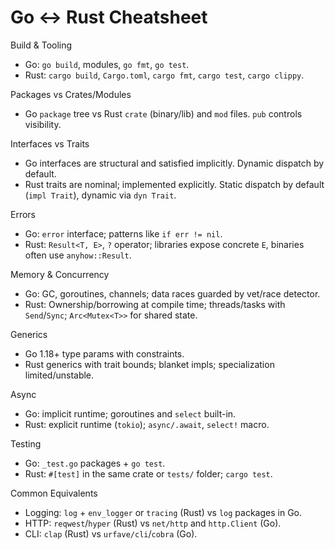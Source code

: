 # Go ↔ Rust Cheatsheet

Build & Tooling
- Go: `go build`, modules, `go fmt`, `go test`.
- Rust: `cargo build`, `Cargo.toml`, `cargo fmt`, `cargo test`, `cargo clippy`.

Packages vs Crates/Modules
- Go `package` tree vs Rust `crate` (binary/lib) and `mod` files. `pub` controls visibility.

Interfaces vs Traits
- Go interfaces are structural and satisfied implicitly. Dynamic dispatch by default.
- Rust traits are nominal; implemented explicitly. Static dispatch by default (`impl Trait`), dynamic via `dyn Trait`.

Errors
- Go: `error` interface; patterns like `if err != nil`.
- Rust: `Result<T, E>`, `?` operator; libraries expose concrete `E`, binaries often use `anyhow::Result`.

Memory & Concurrency
- Go: GC, goroutines, channels; data races guarded by vet/race detector.
- Rust: Ownership/borrowing at compile time; threads/tasks with `Send`/`Sync`; `Arc<Mutex<T>>` for shared state.

Generics
- Go 1.18+ type params with constraints.
- Rust generics with trait bounds; blanket impls; specialization limited/unstable.

Async
- Go: implicit runtime; goroutines and `select` built-in.
- Rust: explicit runtime (`tokio`); `async/.await`, `select!` macro.

Testing
- Go: `_test.go` packages + `go test`.
- Rust: `#[test]` in the same crate or `tests/` folder; `cargo test`.

Common Equivalents
- Logging: `log` + `env_logger` or `tracing` (Rust) vs `log` packages in Go.
- HTTP: `reqwest`/`hyper` (Rust) vs `net/http` and `http.Client` (Go).
- CLI: `clap` (Rust) vs `urfave/cli`/`cobra` (Go).

